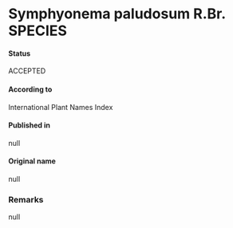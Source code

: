 # Symphyonema paludosum R.Br. SPECIES

#### Status
ACCEPTED

#### According to
International Plant Names Index

#### Published in
null

#### Original name
null

### Remarks
null